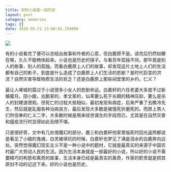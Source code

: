 ```yaml
---
title: 好的小说是一段历史
layout: post
category: memories
tags: []
date: 2016-05-21 23:00:01.294000
---
```

![]({{site.cdnurl}}/assets/yinshui/images/posts/2016/05/bailuyuan.jpg)

有的小说看完了便可以总结出故事和作者的心意，但白鹿原不是。读完后仍然如鲠在喉，久久不能畅快起来。小说也是历史的镜子。与看百年孤独不同，那毕竟是别人的故事，别人的孤独。而看白鹿原上人们的故事，却发现这片土地上人们的生活都有自己的影子。到底是什么造成了白鹿原上人们生活的悲剧？是时代巨变的洪流？自然灾害导致物质生活的贫乏？还是白鹿原上那些祠堂里的乡约，仁义？

最让人唏嘘的莫过于小说很多小女人的悲剧命运。白嘉轩的六任老婆大多度不过新婚蜜月。田小娥，兆鹏家的，孝文家的，仙草要么死于长期的精神压抑，要么是杀人的封建道德观。但死亡的过程大抵相似，最初发现有病症，后来严重了去瞧冷先生，然后就是乱服各种治病良方，最后发现大多数是被饿死折磨死的。而原上男人们所信奉的仁义二字，大多数时候是用来经世谋生的手段而已，尤其是在自然灾害和瘟疫流行时显得如此丑陋不堪。

只是很好奇，文中有几处很魔幻的部分，鹿三和白嘉轩他家里临死时回光返照都说是看见了小娥的鬼魂，白灵被填坑的时候，白嘉轩也梦见了满是泪水的白鹿奔向远处。突然觉得魔幻现实主义不是一种小说中的题材，它就是最真实的来源于中国农村最广大劳动人民的生活。因为生活本身就是一部最好的小说，所以好的小说不需要精巧的构思和离奇的故事，生活本身已经是最真实的离奇，作家的职责就是把其原封不动的记述下来。好的小说也是历史。
